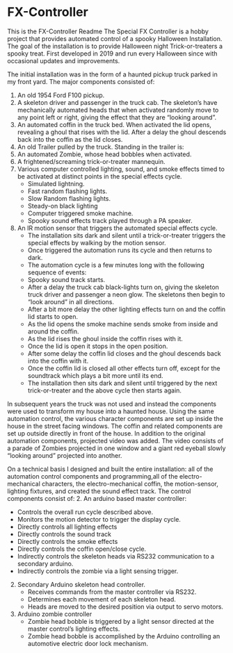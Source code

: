 # FX-Controller
This is the FX-Controller Readme
The Special FX Controller is a hobby project that provides automated control of a spooky Halloween Installation. The goal of the installation is to provide Halloween night Trick-or-treaters a spooky treat. First developed in 2019 and run every Halloween since with occasional updates and improvements.

The initial installation was in the form of a haunted pickup truck parked in my front yard. The major components consisted of:
1. An old 1954 Ford F100 pickup.
1. A skeleton driver and passenger in the truck cab. The skeleton’s have mechanically automated heads that when activated randomly move to any point left or right, giving the effect that they are “looking around”.
1. An automated coffin in the truck bed. When activated the lid opens, revealing a ghoul that rises with the lid. After a delay the ghoul descends back into the coffin as the lid closes.
1. An old Trailer pulled by the truck. Standing in the trailer is:
1. An automated Zombie, whose head bobbles when activated.
1. A frightened/screaming trick-or-treater mannequin.
1. Various computer controlled  lighting, sound, and smoke effects timed to be activated at distinct points in the special effects cycle. 
   - Simulated lightning.
   - Fast random flashing lights.
    - Slow Random flashing lights.
    - Steady-on black lighting
    - Computer triggered smoke machine.
    - Spooky sound effects track played through a PA speaker.
1. An IR motion sensor that triggers the automated special effects cycle.
   - The installation sits dark and silent until a trick-or-treater triggers the special effects by walking by the motion sensor.
   - Once triggered the automation runs its cycle and then returns to dark.
   - The automation cycle is a few minutes long with the following sequence of events:
   - Spooky sound track starts.
   - After a delay the truck cab black-lights turn on, giving the skeleton truck driver and passenger a neon glow. The skeletons then begin to  “look around” in all directions.
   - After a bit more delay the other lighting effects turn on and the coffin lid starts to open.
   - As the lid opens the smoke machine sends smoke from inside and around the coffin.
   - As the lid rises the ghoul inside the coffin rises with it.
   - Once the lid is open it stops in the open position.
   - After some delay the coffin lid closes and the ghoul descends back into the coffin with it.
   - Once the coffin lid is closed all other effects turn off, except for the soundtrack which plays a bit more until its end.
   - The installation then sits dark and silent until triggered by the next trick-or-treater and the above cycle then starts again.

In subsequent years the truck was not used and instead the components were used to transform my house into a haunted house. Using the same automation control, the various character components are set up inside the house in the street facing windows. The coffin and related components are set up outside directly in front of the house. In addition to the original automation components, projected video was added. The video consists of a parade of Zombies projected in one window and a giant red eyeball slowly “looking around” projected into another.

On a technical basis I designed and built the entire installation: all of the automation control components and programming,all of the electro-mechanical characters, the electro-mechanical coffin, the motion-sensor, lighting fixtures, and created the sound effect track. The control components consist of:
2. An arduino based master controller:
   - Controls the overall run cycle described above.
   - Monitors the motion detector to trigger the display cycle.
   - Directly controls all lighting effects
   - Directly controls the sound track
   - Directly controls the smoke effects
   - Directly controls the coffin open/close cycle.
   - Indirectly controls the skeleton heads via RS232 communication to a secondary arduino.
   - Indirectly controls the zombie via a light sensing trigger.
2. Secondary Arduino skeleton head controller.
   - Receives commands from the master controller via RS232.
   - Determines each movement of each skeleton head.
   - Heads are moved to the desired position via output to servo motors.
2. Arduino zombie controller
   - Zombie head bobble is triggered by a light sensor directed at the master control’s lighting effects.
   - Zombie head bobble is accomplished by the Arduino controlling an automotive electric door lock mechanism.
